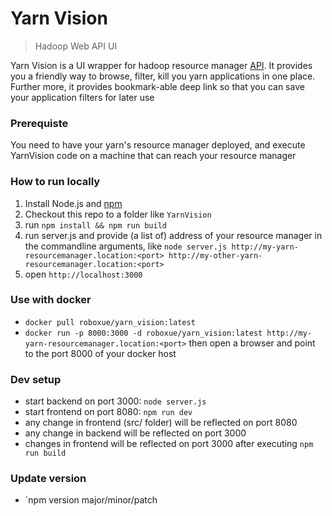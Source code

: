 # Yarn Vision

> Hadoop Web API UI

Yarn Vision is a UI wrapper for hadoop resource manager [API](https://hadoop.apache.org/docs/stable/hadoop-yarn/hadoop-yarn-site/ResourceManagerRest.html#Cluster_Application_Queue_API).
It provides you a friendly way to browse, filter, kill you yarn applications in one place.
Further more, it provides bookmark-able deep link so that you can save your application filters for later use

### Prerequiste
You need to have your yarn's resource manager deployed, and execute YarnVision code on a machine that can reach your resource manager

### How to run locally
1. Install Node.js and [npm](https://www.npmjs.com/get-npm)
2. Checkout this repo to a folder like `YarnVision`
3. run `npm install && npm run build`
4. run server.js and provide (a list of) address of your resource manager in the commandline arguments,
   like `node server.js http://my-yarn-resourcemanager.location:<port> http://my-other-yarn-resourcemanager.location:<port>`
5. open `http://localhost:3000`

### Use with docker
- `docker pull roboxue/yarn_vision:latest`
- `docker run -p 8000:3000 -d roboxue/yarn_vision:latest http://my-yarn-resourcemanager.location:<port>` then open a browser and point to the port 8000 of your docker host

### Dev setup
- start backend on port 3000: `node server.js`
- start frontend on port 8080: `npm run dev`
- any change in frontend (src/ folder) will be reflected on port 8080
- any change in backend will be reflected on port 3000
- changes in frontend will be reflected on port 3000 after executing `npm run build`

### Update version
- `npm version major/minor/patch
